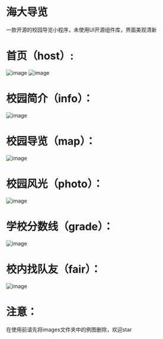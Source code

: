# 海大导览
一款开源的校园导览小程序，未使用UI开源组件库，界面美观清新
# 首页（host）:
![image](https://github.com/YXZYG/Campus-Guide/blob/master/images/1.png)
![image](https://github.com/YXZYG/Campus-Guide/blob/master/images/2.png)
# 校园简介（info）：
![image](https://github.com/YXZYG/Campus-Guide/blob/master/images/intro.png)
# 校园导览（map）：
![image](https://github.com/YXZYG/Campus-Guide/blob/master/images/map.png)
# 校园风光（photo）：
![image](https://github.com/YXZYG/Campus-Guide/blob/master/images/photo.png)
# 学校分数线（grade）：
![image](https://github.com/YXZYG/Campus-Guide/blob/master/images/grade.png)
# 校内找队友（fair）：
![image](https://github.com/YXZYG/Campus-Guide/blob/master/images/friend.png)

# 注意：
在使用前请先将images文件夹中的例图删除，欢迎star
